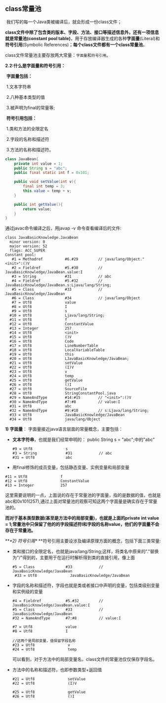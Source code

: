 ## class常量池

​    我们写的每一个Java类被编译后，就会形成一份class文件；

**class文件中除了包含类的版本、字段、方法、接口等描述信息外，还有一项信息就是常量池(constant pool table)**，用于存放编译器生成的各种**字面量**(Literal)和**符号引用**(Symbolic References)；**每个class文件都有一个class常量池**。

 class文件常量池主要存放两大常量：`字面量`和`符号引用`。



  **2.2:什么是字面量和符号引用：**

​    **字面量包括：**

​      1.文本字符串

​      2.八种基本类型的值

​      3.被声明为final的常量等;

​    **符号引用包括：**

​      1.类和方法的全限定名

​      2.字段的名称和描述符

​      3.方法的名称和描述符。



```java
class JavaBean{
    private int value = 1;
    public String s = "abc";
    public final static int f = 0x101;

    public void setValue(int v){
        final int temp = 3;
        this.value = temp + v;
    }

    public int getValue(){
        return value;
    }
}
```

通过javac命令编译之后，用javap -v 命令查看编译后的文件:

```
class JavaBasicKnowledge.JavaBean
  minor version: 0
  major version: 52
  flags: ACC_SUPER
Constant pool:
   #1 = Methodref          #6.#29         // java/lang/Object."<init>":()V
   #2 = Fieldref           #5.#30         // JavaBasicKnowledge/JavaBean.value:I
   #3 = String             #31            // abc
   #4 = Fieldref           #5.#32         // JavaBasicKnowledge/JavaBean.s:Ljava/lang/String;
   #5 = Class              #33            // JavaBasicKnowledge/JavaBean
   #6 = Class              #34            // java/lang/Object
   #7 = Utf8               value
   #8 = Utf8               I
   #9 = Utf8               s
  #10 = Utf8               Ljava/lang/String;
  #11 = Utf8               f
  #12 = Utf8               ConstantValue
  #13 = Integer            257
  #14 = Utf8               <init>
  #15 = Utf8               ()V
  #16 = Utf8               Code
  #17 = Utf8               LineNumberTable
  #18 = Utf8               LocalVariableTable
  #19 = Utf8               this
  #20 = Utf8               LJavaBasicKnowledge/JavaBean;
  #21 = Utf8               setValue
  #22 = Utf8               (I)V
  #23 = Utf8               v
  #24 = Utf8               temp
  #25 = Utf8               getValue
  #26 = Utf8               ()I
  #27 = Utf8               SourceFile
  #28 = Utf8               StringConstantPool.java
  #29 = NameAndType        #14:#15        // "<init>":()V
  #30 = NameAndType        #7:#8          // value:I
  #31 = Utf8               abc
  #32 = NameAndType        #9:#10         // s:Ljava/lang/String;
  #33 = Utf8               JavaBasicKnowledge/JavaBean
  #34 = Utf8               java/lang/Object
```



**1) 字面量**： 字面量接近java语言层面的常量概念，主要包括：

- **文本字符串**，也就是我们经常申明的： public String s = "abc";中的"abc"

  ```
  #9 = Utf8               s
  #3 = String             #31            // abc
  #31 = Utf8              abc
  ```

- 用final修饰的成员变量，包括静态变量、实例变量和局部变量

```
#11 = Utf8               f
#12 = Utf8               ConstantValue
#13 = Integer            257
```

这里需要说明的一点，上面说的存在于常量池的字面量，指的是数据的值，也就是abc和0x101(257),通过上面对常量池的观察可知这两个字面量是确实存在于常量池的。

**而对于基本类型数据(甚至是方法中的局部变量)，也就是上面的private int value = 1;常量池中只保留了他的的字段描述符I和字段的名称value，他们的字面量不会存在于常量池。**



***\*2) 符号引用\**
**符号引用主要设涉及编译原理方面的概念，包括下面三类常量:

- 类和接口的全限定名，也就是java/lang/String;这样，将类名中原来的"."替换为"/"得到的，主要用于在运行时解析得到类的直接引用，像上面

  ```
  #5 = Class              #33            // JavaBasicKnowledge/JavaBean
   #33 = Utf8               JavaBasicKnowledge/JavaBean
  ```

- 字段的名称和描述符，字段也就是类或者接口中声明的变量，包括类级别变量和实例级的变量

  ```
  #4 = Fieldref           #5.#32         // JavaBasicKnowledge/JavaBean.value:I
  #5 = Class              #33            // JavaBasicKnowledge/JavaBean
  #32 = NameAndType       #7:#8          // value:I
  
  #7 = Utf8               value
  #8 = Utf8               I
  
  //这两个是局部变量，值保留字段名称
  #23 = Utf8               v
  #24 = Utf8               temp
  ```

  可以看到，对于方法中的局部变量名，class文件的常量池仅仅保存字段名。

- 方法中的名称和描述符，也即参数类型+返回值

  ```
  #21 = Utf8               setValue
  #22 = Utf8               (I)V
  
  #25 = Utf8               getValue
  #26 = Utf8               ()I
  ```

  























